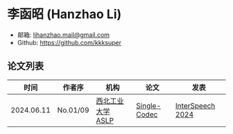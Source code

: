 # 李函昭 (Hanzhao Li)

- 邮箱: <lihanzhao.mail@gmail.com>
- Github: https://github.com/kkksuper

## 论文列表

| 时间 | 作者序 | 机构 | 论文 | 发表 |
|:-:|:-:|---|---|---|
| 2024.06.11 | No.01/09 | [西北工业大学 ASLP](../Institutions/CHN-NPU_西北工业大学.md) | [Single-Codec](../Models/Speech_Neural_Codec/2024.06.11_Single-Codec.md) | [InterSpeech 2024](../Publications/InterSpeech.md) |
